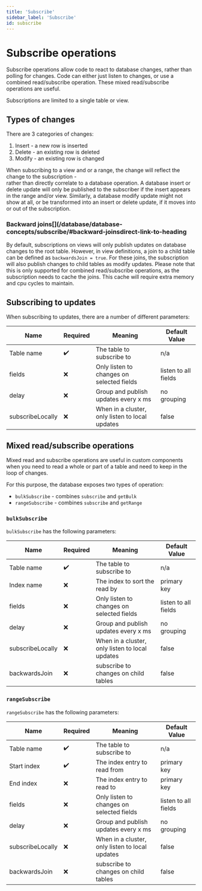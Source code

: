 ```yaml
---
title: 'Subscribe'
sidebar_label: 'Subscribe'
id: subscribe
---
```


Subscribe operations
====================

Subscribe operations allow code to react to database changes, rather than polling for changes. Code can either just listen to changes, or use a combined read/subscribe operation. These mixed read/subscribe operations are useful.

Subscriptions are limited to a single table or view.

Types of changes[​](/database/database-concepts/subscribe/#types-of-changesdirect-link-to-heading)
-----------------------------------------------------------------------------------------------------------------------------------------------------------------

There are 3 categories of changes:

1.  Insert - a new row is inserted
2.  Delete - an existing row is deleted
3.  Modify - an existing row is changed

When subscribing to a view and or a range, the change will reflect the change to the subscription -\
rather than directly correlate to a database operation. A database insert or delete update will only be published to the subscriber if the insert appears in the range and/or view. Similarly, a database modify update might not show at all, or be transformed into an insert or delete update, if it moves into or out of the subscription.

### Backward joins[​](/database/database-concepts/subscribe/#backward-joinsdirect-link-to-heading

By default, subscriptions on views will only publish updates on database changes to the root table. However, in view definitions, a join to a child table can be defined as `backwardsJoin = true`. For these joins, the subscription will also publish changes to child tables as modify updates. Please note that this is only supported for combined read/subscribe operations, as the subscription needs to cache the joins. This cache will require extra memory and cpu cycles to maintain.

Subscribing to updates[​](/database/database-concepts/subscribe/#subscribing-to-updatesdirect-link-to-heading)
-----------------------------------------------------------------------------------------------------------------------------------------------------------------------------

When subscribing to updates, there are a number of different parameters:

| Name | Required | Meaning | Default Value |
| --- | --- | --- | --- |
| Table name | ✔️ | The table to subscribe to | n/a |
| fields | ❌ | Only listen to changes on selected fields | listen to all fields |
| delay | ❌ | Group and publish updates every x ms | no grouping |
| subscribeLocally | ❌ | When in a cluster, only listen to local updates | false |

Mixed read/subscribe operations[​](/database/database-concepts/subscribe/#mixed-readsubscribe-operationsdirect-link-to-heading)
----------------------------------------------------------------------------------------------------------------------------------------------------------------------------------------------

Mixed read and subscribe operations are useful in custom components when you need to read a whole or part of a table and need to keep in the loop of changes.

For this purpose, the database exposes two types of operation:

-   `bulkSubscribe` - combines `subscribe` and `getBulk`
-   `rangeSubscribe` - combines `subscribe` and `getRange`

### `bulkSubscribe`[​](/database/database-concepts/subscribe/#bulksubscribedirect-link-to-heading)

`bulkSubscribe` has the following parameters:

| Name | Required | Meaning | Default Value |
| --- | --- | --- | --- |
| Table name | ✔️ | The table to subscribe to | n/a |
| Index name | ❌ | The index to sort the read by | primary key |
| fields | ❌ | Only listen to changes on selected fields | listen to all fields |
| delay | ❌ | Group and publish updates every x ms | no grouping |
| subscribeLocally | ❌ | When in a cluster, only listen to local updates | false |
| backwardsJoin | ❌ | subscribe to changes on child tables | false |

### `rangeSubscribe`[​](/database/database-concepts/subscribe/#rangesubscribedirect-link-to-heading)

`rangeSubscribe` has the following parameters:

| Name | Required | Meaning | Default Value |
| --- | --- | --- | --- |
| Table name | ✔️ | The table to subscribe to | n/a |
| Start index | ✔️ | The index entry to read from | primary key |
| End index | ❌ | The index entry to read to | primary key |
| fields | ❌ | Only listen to changes on selected fields | listen to all fields |
| delay | ❌ | Group and publish updates every x ms | no grouping |
| subscribeLocally | ❌ | When in a cluster, only listen to local updates | false |
| backwardsJoin | ❌ | subscribe to changes on child tables | false |